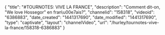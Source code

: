 {
    "title": "#TOURNOTES: VIVE LA FRANCE",
    "description": "Comment dit-on, \"We love Hossegor\" en fran\u00e7ais?",
    "channelid": "158318",
    "videoid": "6386883",
    "date_created": "1441317690",
    "date_modified": "1441317690",
    "type": "captivate",
    "layout": "channelVideo",
    "url": "\/hurley\/tournotes-vive-la-france\/158318-6386883"
}